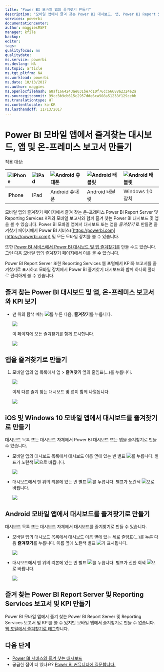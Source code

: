 ```yaml
---
title: "Power BI 모바일 앱의 즐겨찾기 만들기"
description: "모바일 앱에서 즐겨 찾는 Power BI 대시보드, 앱, Power BI Report Server, Reporting Services 보고서 및 KPI를 만들고 보는 방법에 대해 알아보세요."
services: powerbi
documentationcenter: 
author: maggiesMSFT
manager: kfile
backup: 
editor: 
tags: 
qualityfocus: no
qualitydate: 
ms.service: powerbi
ms.devlang: NA
ms.topic: article
ms.tgt_pltfrm: NA
ms.workload: powerbi
ms.date: 10/13/2017
ms.author: maggies
ms.openlocfilehash: a8af1664243ae031be7d10f76cc66688a2324e2a
ms.sourcegitcommit: 99cc3b9cb615c2957dde6ca908a51238f129cebb
ms.translationtype: HT
ms.contentlocale: ko-KR
ms.lasthandoff: 11/13/2017
---
```

# <a name="make-favorite-dashboards-apps-and-on-premises-reports-in-the-power-bi-mobile-apps"></a>Power BI 모바일 앱에서 즐겨찾는 대시보드, 앱 및 온-프레미스 보고서 만들기
적용 대상:

| ![iPhone](media/mobile-apps-favorites/iphone-logo-50-px.png) | ![iPad](media/mobile-apps-favorites/ipad-logo-50-px.png) | ![Android 휴대폰](media/mobile-apps-favorites/android-phone-logo-50-px.png) | ![Android 태블릿](media/mobile-apps-favorites/android-tablet-logo-50-px.png) | ![Android 태블릿](media/mobile-apps-favorites/win-10-logo-50-px.png) |
|:--- |:--- |:--- |:--- |:--- |
| iPhone |iPad |Android 휴대폰 |Android 태블릿 |Windows 10 장치 |

모바일 앱의 즐겨찾기 페이지에서 즐겨 찾는 온-프레미스 Power BI Report Server 및 Reporting Services KPI와 모바일 보고서와 함께 즐겨 찾는 Power BI 대시보드 및 앱을 볼 수 있습니다. Power BI 모바일 앱에서 대시보드 또는 앱을 *즐겨찾기* 로 만들면 즐겨찾기 페이지에서 Power BI 서비스([https://powerbi.com](https://powerbi.com)) 및 모든 모바일 장치를 볼 수 있습니다. 

또한 [Power BI 서비스에서 Power BI 대시보드 및 앱 즐겨찾기를](service-dashboard-favorite.md) 만들 수도 있습니다. 그런 다음 모바일 앱의 즐겨찾기 페이지에서 이를 볼 수 있습니다.

Power BI Report Server 또한 Reporting Services 웹 포털에서 KPI와 보고서를 즐겨찾기로 표시하고 모바일 장치에서 Power BI 즐겨찾기 대시보드와 함께 하나의 폴더로 편리하게 볼 수 있습니다.

## <a name="view-your-favorite-power-bi-dashboards-and-apps-and-on-premises-reports-and-kpis"></a>즐겨 찾는 Power BI 대시보드 및 앱, 온-프레미스 보고서와 KPI 보기
* 맨 위의 탐색 메뉴 ![](media/mobile-apps-favorites/power-bi-iphone-global-nav-button.png)를 누른 다음, **즐겨찾기**를 누릅니다.
  
  ![](media/mobile-apps-favorites/power-bi-ipad-faves-pbi-report-server.png)
  
  이 페이지에 모든 즐겨찾기를 함께 표시합니다.
  
  ![](media/mobile-apps-favorites/power-bi-ipad-favorites.png)

## <a name="make-an-app-a-favorite"></a>앱을 즐겨찾기로 만들기
1. 모바일 앱의 앱 목록에서 앱 > **즐겨찾기** 옆의 줄임표(...)를 누릅니다.
   
    ![](media/mobile-apps-favorites/power-bi-android-favorite-app-ellipsis.png)
   
    이제 다른 즐겨 찾는 대시보드 및 앱이 함께 나열됩니다.
   
    ![](media/mobile-apps-favorites/power-bi-android-favorite-apps.png)

## <a name="make-a-dashboard-a-favorite-in-the-ios-and-windows-10-mobile-apps"></a>iOS 및 Windows 10 모바일 앱에서 대시보드를 즐겨찾기로 만들기
대시보드 목록 또는 대시보드 자체에서 Power BI 대시보드 또는 앱을 즐겨찾기로 만들 수 있습니다.

* 모바일 앱의 대시보드 목록에서 대시보드 이름 옆에 있는 빈 별표 ![](media/mobile-apps-favorites/power-bi-mobile-not-favorite-icon.png)를 누릅니다. 별표가 노란색 ![](media/mobile-apps-favorites/power-bi-mobile-yes-favorite-icon.png)으로 바뀝니다.
  
    ![](media/mobile-apps-favorites/power-bi-mobile-make-dashboard-favorite.png)
* 대시보드에서 맨 위의 리본에 있는 빈 별표 ![](media/mobile-apps-favorites/power-bi-mobile-not-favorite-icon.png)를 누릅니다. 별표가 노란색 ![](media/mobile-apps-favorites/power-bi-mobile-yes-favorite-icon.png)으로 바뀝니다.
  
    ![](media/mobile-apps-favorites/power-bi-mobile-favorite-selected.png)

## <a name="make-a-dashboard-a-favorite-in-the-android-mobile-apps"></a>Android 모바일 앱에서 대시보드를 즐겨찾기로 만들기
대시보드 목록 또는 대시보드 자체에서 대시보드를 즐겨찾기로 만들 수 있습니다.

* 모바일 앱의 대시보드 목록에서 대시보드 이름 옆에 있는 세로 줄임표(...)를 누른 다음 **즐겨찾기**를 누릅니다. 이름 옆에 노란색 별표 ![](media/mobile-apps-favorites/power-bi-mobile-yes-favorite-icon.png)가 표시됩니다.
  
    ![](media/mobile-apps-favorites/power-bi-android-make-favorite.png)
* 대시보드에서 맨 위의 리본에 있는 빈 별표 ![](media/mobile-apps-favorites/power-bi-mobile-not-favorite-icon.png)를 누릅니다. 별표가 진한 회색 ![](media/mobile-apps-favorites/power-bi-android-favorite-icon.png)으로 바뀝니다.
  
    ![](media/mobile-apps-favorites/power-bi-android-favorite-in-dashboard.png)

## <a name="make-favorite-power-bi-report-server-and-reporting-services-reports-and-kpis"></a>즐겨 찾는 Power BI Report Server 및 Reporting Services 보고서 및 KPI 만들기
Power BI 모바일 앱에서 즐겨 찾는 Power BI Report Server 및 Reporting Services 보고서 및 KPI를 볼 수 있지만 모바일 앱에서 즐겨찾기로 만들 수 없습니다. [웹 포털에서 즐겨찾기로 태그](report-server/getting-around.md#tag-your-favorite-reports-and-kpis)합니다. 

## <a name="next-steps"></a>다음 단계
* [Power BI 서비스의 즐겨 찾는 대시보드](service-dashboard-favorite.md) 
* 궁금한 점이 더 있나요? [Power BI 커뮤니티에 질문합니다.](http://community.powerbi.com/)

